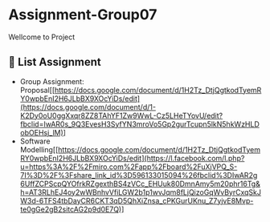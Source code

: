 # Assignment-Group07
Wellcome to Project

## 📖 List Assignment
- Group Assignment: Proposal[[https://docs.google.com/document/d/1H2Tz_DtjQgtkodTyemRY0wpbEnI2H6JLbBX9XOcYiDs/edit](https://docs.google.com/document/d/1-K2Dy0oU0ggXxqr8ZZ8TAhYF1Zw9WwL-Cz5LHeTYovU/edit?fbclid=IwAR0s_9Q3EvesH3SyfYN3mroVo5Gp2gurTcupn5lkN5hkWzHLDobOEHsj_lM)]
- Software Modelling[[https://docs.google.com/document/d/1H2Tz_DtjQgtkodTyemRY0wpbEnI2H6JLbBX9XOcYiDs/edit](https://l.facebook.com/l.php?u=https%3A%2F%2Fmiro.com%2Fapp%2Fboard%2FuXjVPQ_S-7I%3D%2F%3Fshare_link_id%3D596133015094%26fbclid%3DIwAR2g6UffZCPScpQYOfrkRZgexthBS4zVCc_EHUuk80DmnAmy5m20phr16Tg&h=AT3RLhEJ4oy2wWBnhvVfiLGW2b1p1wvJqm8fLjQizoGqWvByrCxqSkJW3d-6TFS4tbDayCR6CKT3qD5QhXiZnsa_cPKGurUKnu_Z7yjvE8Mvp-te0gGe2gB2sitcAG2p9d0E7Q)]
